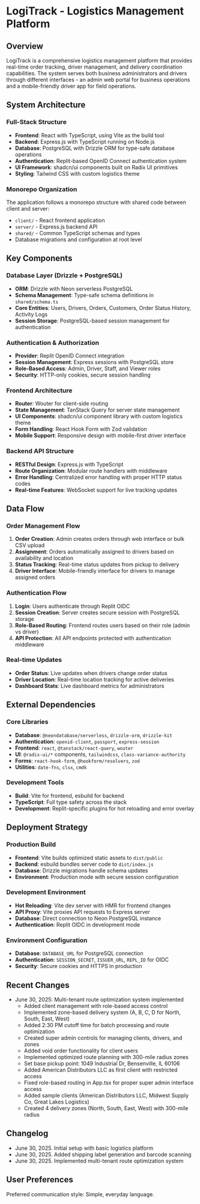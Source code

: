 # LogiTrack - Logistics Management Platform

## Overview

LogiTrack is a comprehensive logistics management platform that provides real-time order tracking, driver management, and delivery coordination capabilities. The system serves both business administrators and drivers through different interfaces - an admin web portal for business operations and a mobile-friendly driver app for field operations.

## System Architecture

### Full-Stack Structure
- **Frontend**: React with TypeScript, using Vite as the build tool
- **Backend**: Express.js with TypeScript running on Node.js
- **Database**: PostgreSQL with Drizzle ORM for type-safe database operations
- **Authentication**: Replit-based OpenID Connect authentication system
- **UI Framework**: shadcn/ui components built on Radix UI primitives
- **Styling**: Tailwind CSS with custom logistics theme

### Monorepo Organization
The application follows a monorepo structure with shared code between client and server:
- `client/` - React frontend application
- `server/` - Express.js backend API
- `shared/` - Common TypeScript schemas and types
- Database migrations and configuration at root level

## Key Components

### Database Layer (Drizzle + PostgreSQL)
- **ORM**: Drizzle with Neon serverless PostgreSQL
- **Schema Management**: Type-safe schema definitions in `shared/schema.ts`
- **Core Entities**: Users, Drivers, Orders, Customers, Order Status History, Activity Logs
- **Session Storage**: PostgreSQL-based session management for authentication

### Authentication & Authorization
- **Provider**: Replit OpenID Connect integration
- **Session Management**: Express sessions with PostgreSQL store
- **Role-Based Access**: Admin, Driver, Staff, and Viewer roles
- **Security**: HTTP-only cookies, secure session handling

### Frontend Architecture
- **Router**: Wouter for client-side routing
- **State Management**: TanStack Query for server state management
- **UI Components**: shadcn/ui component library with custom logistics theme
- **Form Handling**: React Hook Form with Zod validation
- **Mobile Support**: Responsive design with mobile-first driver interface

### Backend API Structure
- **RESTful Design**: Express.js with TypeScript
- **Route Organization**: Modular route handlers with middleware
- **Error Handling**: Centralized error handling with proper HTTP status codes
- **Real-time Features**: WebSocket support for live tracking updates

## Data Flow

### Order Management Flow
1. **Order Creation**: Admin creates orders through web interface or bulk CSV upload
2. **Assignment**: Orders automatically assigned to drivers based on availability and location
3. **Status Tracking**: Real-time status updates from pickup to delivery
4. **Driver Interface**: Mobile-friendly interface for drivers to manage assigned orders

### Authentication Flow
1. **Login**: Users authenticate through Replit OIDC
2. **Session Creation**: Server creates secure session with PostgreSQL storage
3. **Role-Based Routing**: Frontend routes users based on their role (admin vs driver)
4. **API Protection**: All API endpoints protected with authentication middleware

### Real-time Updates
- **Order Status**: Live updates when drivers change order status
- **Driver Location**: Real-time location tracking for active deliveries
- **Dashboard Stats**: Live dashboard metrics for administrators

## External Dependencies

### Core Libraries
- **Database**: `@neondatabase/serverless`, `drizzle-orm`, `drizzle-kit`
- **Authentication**: `openid-client`, `passport`, `express-session`
- **Frontend**: `react`, `@tanstack/react-query`, `wouter`
- **UI**: `@radix-ui/*` components, `tailwindcss`, `class-variance-authority`
- **Forms**: `react-hook-form`, `@hookform/resolvers`, `zod`
- **Utilities**: `date-fns`, `clsx`, `cmdk`

### Development Tools
- **Build**: Vite for frontend, esbuild for backend
- **TypeScript**: Full type safety across the stack
- **Development**: Replit-specific plugins for hot reloading and error overlay

## Deployment Strategy

### Production Build
- **Frontend**: Vite builds optimized static assets to `dist/public`
- **Backend**: esbuild bundles server code to `dist/index.js`
- **Database**: Drizzle migrations handle schema updates
- **Environment**: Production mode with secure session configuration

### Development Environment
- **Hot Reloading**: Vite dev server with HMR for frontend changes
- **API Proxy**: Vite proxies API requests to Express server
- **Database**: Direct connection to Neon PostgreSQL instance
- **Authentication**: Replit OIDC in development mode

### Environment Configuration
- **Database**: `DATABASE_URL` for PostgreSQL connection
- **Authentication**: `SESSION_SECRET`, `ISSUER_URL`, `REPL_ID` for OIDC
- **Security**: Secure cookies and HTTPS in production

## Recent Changes
- June 30, 2025: Multi-tenant route optimization system implemented
  - Added client management with role-based access control
  - Implemented zone-based delivery system (A, B, C, D for North, South, East, West)
  - Added 2:30 PM cutoff time for batch processing and route optimization
  - Created super admin controls for managing clients, drivers, and zones
  - Added void order functionality for client users
  - Implemented optimized route planning with 300-mile radius zones
  - Set base pickup point: 1049 Industrial Dr, Bensenville, IL 60106
  - Added American Distributors LLC as first client with restricted access
  - Fixed role-based routing in App.tsx for proper super admin interface access
  - Added sample clients (American Distributors LLC, Midwest Supply Co, Great Lakes Logistics)
  - Created 4 delivery zones (North, South, East, West) with 300-mile radius

## Changelog
- June 30, 2025. Initial setup with basic logistics platform
- June 30, 2025. Added shipping label generation and barcode scanning
- June 30, 2025. Implemented multi-tenant route optimization system

## User Preferences

Preferred communication style: Simple, everyday language.